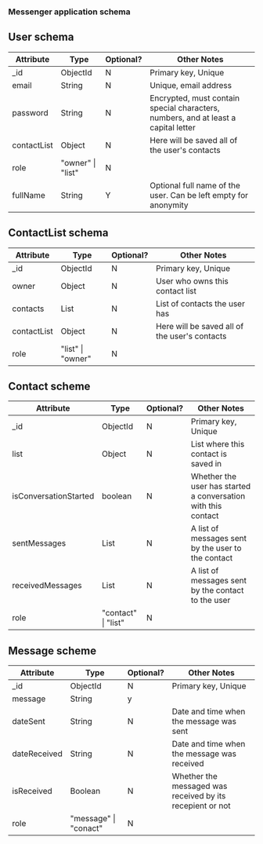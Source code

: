 ### Messenger application schema

## User schema

| Attribute      | Type                     | Optional? | Other Notes                  |
| -------------- | ------------------------ | --------- | ---------------------------- |
| \_id           | ObjectId                 | N         | Primary key, Unique          |
| email          | String                   | N         | Unique, email address       |
| password 			 | String                   | N         | Encrypted, must contain special characters, numbers, and at least a capital letter  |
| contactList    | Object 									| N         | Here will be saved all of the user's contacts|
| role           | "owner" \| "list"				| N 				| 															| 
| fullName 			 | String 									| Y 				| Optional full name of the user. Can be left empty for anonymity |

## ContactList schema

| Attribute      | Type                     | Optional? | Other Notes                  |
| -------------- | ------------------------ | --------- | ---------------------------- |
| \_id           | ObjectId                 | N         | Primary key, Unique          |
| owner          | Object                   | N         | User who owns this contact list |
| contacts 			 | List                   	| N         | List of contacts the user has  |
| contactList    | Object 									| N         | Here will be saved all of the user's contacts|
| role           | "list"	\| "owner"  			| N 				| 															| 

## Contact scheme

| Attribute      | Type                     | Optional? | Other Notes                  |
| -------------- | ------------------------ | --------- | ---------------------------- |
| \_id           | ObjectId                 | N         | Primary key, Unique          |
| list           | Object                   | N         | List where this contact is saved in |
| isConversationStarted | boolean           | N         | Whether the user has started a conversation with this contact  |
| sentMessages   | List 										| N         | A list of messages sent by the user to the contact |
| receivedMessages | List                   | N 	 	 		| A list of messages sent by the contact to the user | 
| role           | "contact" \| "list"      | N         |                              | 

## Message scheme

| Attribute      | Type                     | Optional? | Other Notes                  |
| -------------- | ------------------------ | --------- | ---------------------------- |
| \_id           | ObjectId                 | N         | Primary key, Unique          |
| message        | String                   | y         |     												 |
| dateSent       | String                   | N         | Date and time when the message was sent |
| dateReceived   | String 									| N         | Date and time when the message was received |
| isReceived		 | Boolean                  | N 	 	 		| Whether the messaged was received by its recepient or not | 
| role           | "message" \| "conact"      | N         |                              | 


